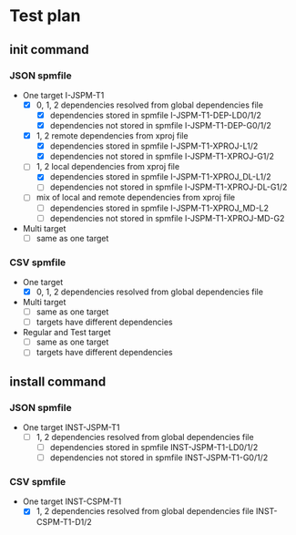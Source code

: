 # Test plan

## init command

### JSON spmfile

- One target I-JSPM-T1 
	- [x] 0, 1, 2 dependencies resolved from global dependencies file
		- [x] dependencies stored in spmfile I-JSPM-T1-DEP-LD0/1/2
		- [x] dependencies not stored in spmfile I-JSPM-T1-DEP-G0/1/2
	- [x] 1, 2 remote dependencies from xproj file
		- [x] dependencies stored in spmfile I-JSPM-T1-XPROJ-L1/2
		- [x] dependencies not stored in spmfile I-JSPM-T1-XPROJ-G1/2
	- [ ] 1, 2 local dependencies from xproj file
		- [x] dependencies stored in spmfile I-JSPM-T1-XPROJ_DL-L1/2
		- [ ] dependencies not stored in spmfile I-JSPM-T1-XPROJ-DL-G1/2
	- [ ] mix of local and remote dependencies from xproj file
		- [ ] dependencies stored in spmfile I-JSPM-T1-XPROJ_MD-L2
		- [ ] dependencies not stored in spmfile I-JSPM-T1-XPROJ-MD-G2

- Multi target
	- [ ] same as one target

### CSV spmfile

- One target
	- [x] 0, 1, 2 dependencies resolved from global dependencies file

- Multi target
	- [ ] same as one target
	- [ ] targets have different dependencies

- Regular and Test target
	- [ ] same as one target
	- [ ] targets have different dependencies

## install command

### JSON spmfile

- One target INST-JSPM-T1 
    - [ ] 1, 2 dependencies resolved from global dependencies file
        - [ ] dependencies stored in spmfile INST-JSPM-T1-LD0/1/2
        - [ ] dependencies not stored in spmfile INST-JSPM-T1-G0/1/2

### CSV spmfile

- One target INST-CSPM-T1 
    - [x] 1, 2 dependencies resolved from global dependencies file INST-CSPM-T1-D1/2
